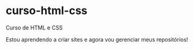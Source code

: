 # curso-html-css
 Curso de HTML e CSS

Estou aprendendo a criar sites e agora vou gerenciar meus repositórios!

